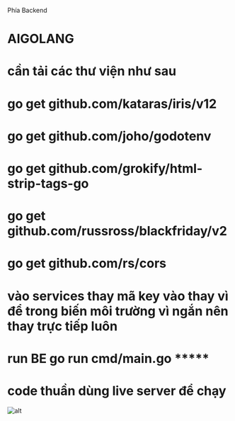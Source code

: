Phía Backend
# AIGOLANG
#  cần tải các thư viện như sau
# go get github.com/kataras/iris/v12
# go get github.com/joho/godotenv
# go get github.com/grokify/html-strip-tags-go
# go get github.com/russross/blackfriday/v2
# go get github.com/rs/cors
# vào services thay mã key vào thay vì để trong biến môi trường vì ngắn nên thay trực tiếp luôn
# run BE go run cmd/main.go *****
# <!-- Phía Frontend -->
# code thuần dùng live server để chạy
![alt](/kqbai1.png.png)
